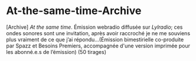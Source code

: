 # At-the-same-time-Archive
[Archive] 
*At the same time*. Émission webradio diffusée sur *Lylradio*; ces ondes sonores sont une invitation, après avoir raccroché je ne me souviens plus vraiment de ce que j’ai répondu…(Émission bimestirielle co-produite par Spazz et Besoins Premiers, accompagnée d'une version imprimée pour les abonné.e.s de l’émission) (50 tirages)

